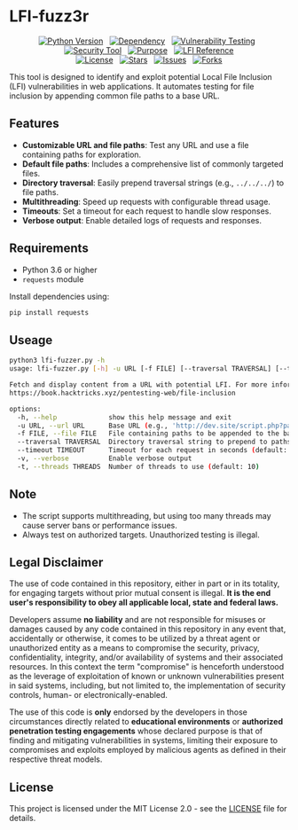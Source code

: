 # LFI-fuzz3r
<p align="center"> 
<a href="https://www.python.org/"><img alt="Python Version" src="https://img.shields.io/badge/python-3.6%2B-blue?logo=python&logoColor=white"/></a>
&nbsp;
<a href="https://pypi.org/project/requests/"><img alt="Dependency" src="https://img.shields.io/badge/dependency-requests-orange?logo=pypi&logoColor=white"/></a>
&nbsp;
<a href="#"><img alt="Vulnerability Testing" src="https://img.shields.io/badge/tool-LFI%20Fuzzer-red"/></a>
&nbsp;
<a href="#"><img alt="Security Tool" src="https://img.shields.io/badge/category-Security-blue"/></a>
&nbsp;
<a href="#"><img alt="Purpose" src="https://img.shields.io/badge/purpose-Pentesting-red"/></a>
&nbsp;
<a href="https://book.hacktricks.xyz/pentesting-web/file-inclusion"><img alt="LFI Reference" src="https://img.shields.io/badge/LFI-HackTricks-yellowgreen"/></a><br>
<a href="https://github.com/3rr0r-505/LFI-fuzz3r/blob/main/LICENSE"><img alt="License" src="https://img.shields.io/badge/license-MIT-green"/></a>
&nbsp;
<a href="https://github.com/3rr0r-505/LFI-fuzz3r"><img alt="Stars" src="https://img.shields.io/github/stars/3rr0r-505/LFI-fuzz3r.svg?style=social"/></a>
&nbsp;
<a href="https://github.com/3rr0r-505/LFI-fuzz3r/issues"><img alt="Issues" src="https://img.shields.io/github/issues/3rr0r-505/LFI-fuzz3r"/></a>
&nbsp;
<a href="https://github.com/3rr0r-505/LFI-fuzz3r"><img alt="Forks" src="https://img.shields.io/github/forks/3rr0r-505/LFI-fuzz3r?style=social"/></a><br>
</p>

This tool is designed to identify and exploit potential Local File Inclusion (LFI) vulnerabilities in web applications. It automates testing for file inclusion by appending common file paths to a base URL.

## Features
- **Customizable URL and file paths**: Test any URL and use a file containing paths for exploration.
- **Default file paths**: Includes a comprehensive list of commonly targeted files.
- **Directory traversal**: Easily prepend traversal strings (e.g., `../../../`) to file paths.
- **Multithreading**: Speed up requests with configurable thread usage.
- **Timeouts**: Set a timeout for each request to handle slow responses.
- **Verbose output**: Enable detailed logs of requests and responses.

## Requirements
- Python 3.6 or higher
- `requests` module

Install dependencies using:
```bash
pip install requests
```

## Useage
```bash
python3 lfi-fuzzer.py -h
usage: lfi-fuzzer.py [-h] -u URL [-f FILE] [--traversal TRAVERSAL] [--timeout TIMEOUT] [-v] [-t THREADS]

Fetch and display content from a URL with potential LFI. For more information, visit:
https://book.hacktricks.xyz/pentesting-web/file-inclusion

options:
  -h, --help             show this help message and exit
  -u URL, --url URL      Base URL (e.g., 'http://dev.site/script.php?page=')
  -f FILE, --file FILE   File containing paths to be appended to the base URL
  --traversal TRAVERSAL  Directory traversal string to prepend to paths (e.g., '../../../')
  --timeout TIMEOUT      Timeout for each request in seconds (default: 10)
  -v, --verbose          Enable verbose output
  -t, --threads THREADS  Number of threads to use (default: 10)
```

## Note
- The script supports multithreading, but using too many threads may cause server bans or performance issues.
- Always test on authorized targets. Unauthorized testing is illegal.

## Legal Disclaimer
The use of code contained in this repository, either in part or in its totality,
for engaging targets without prior mutual consent is illegal. **It is
the end user's responsibility to obey all applicable local, state and
federal laws.**

Developers assume **no liability** and are not
responsible for misuses or damages caused by any code contained
in this repository in any event that, accidentally or otherwise, it comes to
be utilized by a threat agent or unauthorized entity as a means to compromise
the security, privacy, confidentiality, integrity, and/or availability of
systems and their associated resources. In this context the term "compromise" is
henceforth understood as the leverage of exploitation of known or unknown vulnerabilities
present in said systems, including, but not limited to, the implementation of
security controls, human- or electronically-enabled.

The use of this code is **only** endorsed by the developers in those
circumstances directly related to **educational environments** or
**authorized penetration testing engagements** whose declared purpose is that
of finding and mitigating vulnerabilities in systems, limiting their exposure
to compromises and exploits employed by malicious agents as defined in their
respective threat models.

## License
This project is licensed under the MIT License 2.0 - see the [LICENSE](https://github.com/3rr0r-505/LFI-fuzz3r/blob/main/LICENSE) file for details.
